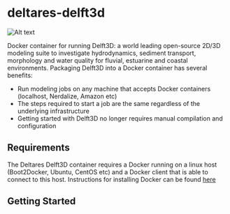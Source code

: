 # deltares-delft3d
![Alt text](http://walrus.wr.usgs.gov/coastal_processes/sfbaycoastalsys/sfbight/images/NestedGrid.jpg "Optional title")

Docker container for running Delft3D: a world leading open-source 2D/3D modeling suite to investigate hydrodynamics, sediment transport, morphology and water quality for fluvial, estuarine and coastal environments. Packaging Delft3D into a Docker container has several benefits:

- Run modeling jobs on any machine that accepts Docker containers (localhost, Nerdalize, Amazon etc)
- The steps required to start a job are the same regardless of the underlying infrastructure
- Getting started with Delft3D no longer requires manual compilation and configuration 

## Requirements
The Deltares Delft3D container requires a Docker running on a linux host (Boot2Docker, Ubuntu, CentOS etc) and a Docker client that is able to connect to this host. Instructions for installing Docker can be found [here](https://docs.docker.com/installation/)

## Getting Started

